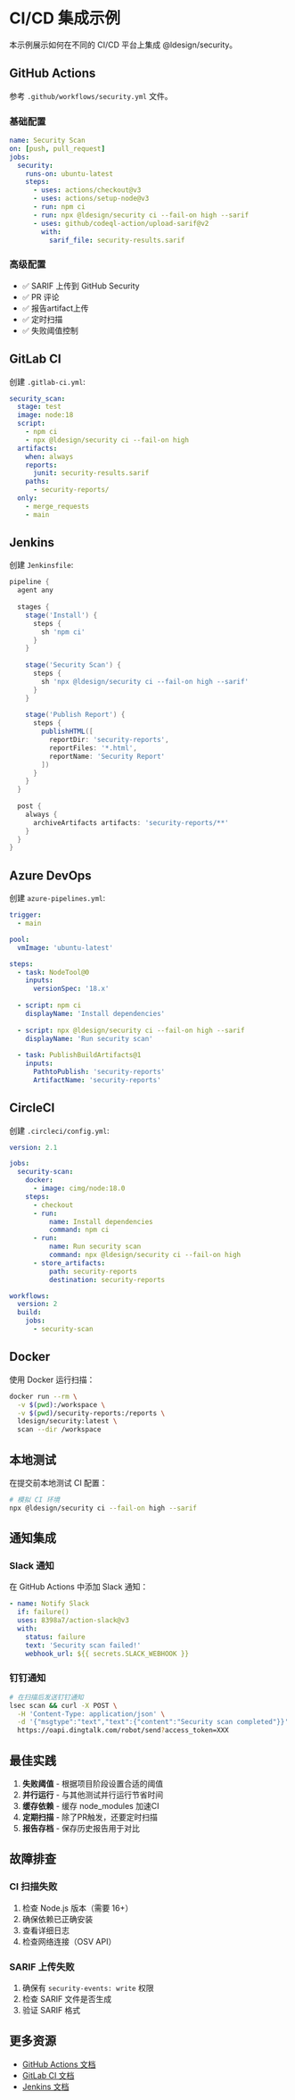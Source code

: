 # CI/CD 集成示例

本示例展示如何在不同的 CI/CD 平台上集成 @ldesign/security。

## GitHub Actions

参考 `.github/workflows/security.yml` 文件。

### 基础配置

```yaml
name: Security Scan
on: [push, pull_request]
jobs:
  security:
    runs-on: ubuntu-latest
    steps:
      - uses: actions/checkout@v3
      - uses: actions/setup-node@v3
      - run: npm ci
      - run: npx @ldesign/security ci --fail-on high --sarif
      - uses: github/codeql-action/upload-sarif@v2
        with:
          sarif_file: security-results.sarif
```

### 高级配置

- ✅ SARIF 上传到 GitHub Security
- ✅ PR 评论
- ✅ 报告artifact上传
- ✅ 定时扫描
- ✅ 失败阈值控制

## GitLab CI

创建 `.gitlab-ci.yml`:

```yaml
security_scan:
  stage: test
  image: node:18
  script:
    - npm ci
    - npx @ldesign/security ci --fail-on high
  artifacts:
    when: always
    reports:
      junit: security-results.sarif
    paths:
      - security-reports/
  only:
    - merge_requests
    - main
```

## Jenkins

创建 `Jenkinsfile`:

```groovy
pipeline {
  agent any
  
  stages {
    stage('Install') {
      steps {
        sh 'npm ci'
      }
    }
    
    stage('Security Scan') {
      steps {
        sh 'npx @ldesign/security ci --fail-on high --sarif'
      }
    }
    
    stage('Publish Report') {
      steps {
        publishHTML([
          reportDir: 'security-reports',
          reportFiles: '*.html',
          reportName: 'Security Report'
        ])
      }
    }
  }
  
  post {
    always {
      archiveArtifacts artifacts: 'security-reports/**'
    }
  }
}
```

## Azure DevOps

创建 `azure-pipelines.yml`:

```yaml
trigger:
  - main

pool:
  vmImage: 'ubuntu-latest'

steps:
  - task: NodeTool@0
    inputs:
      versionSpec: '18.x'
  
  - script: npm ci
    displayName: 'Install dependencies'
  
  - script: npx @ldesign/security ci --fail-on high --sarif
    displayName: 'Run security scan'
  
  - task: PublishBuildArtifacts@1
    inputs:
      PathtoPublish: 'security-reports'
      ArtifactName: 'security-reports'
```

## CircleCI

创建 `.circleci/config.yml`:

```yaml
version: 2.1

jobs:
  security-scan:
    docker:
      - image: cimg/node:18.0
    steps:
      - checkout
      - run:
          name: Install dependencies
          command: npm ci
      - run:
          name: Run security scan
          command: npx @ldesign/security ci --fail-on high
      - store_artifacts:
          path: security-reports
          destination: security-reports

workflows:
  version: 2
  build:
    jobs:
      - security-scan
```

## Docker

使用 Docker 运行扫描：

```bash
docker run --rm \
  -v $(pwd):/workspace \
  -v $(pwd)/security-reports:/reports \
  ldesign/security:latest \
  scan --dir /workspace
```

## 本地测试

在提交前本地测试 CI 配置：

```bash
# 模拟 CI 环境
npx @ldesign/security ci --fail-on high --sarif
```

## 通知集成

### Slack 通知

在 GitHub Actions 中添加 Slack 通知：

```yaml
- name: Notify Slack
  if: failure()
  uses: 8398a7/action-slack@v3
  with:
    status: failure
    text: 'Security scan failed!'
    webhook_url: ${{ secrets.SLACK_WEBHOOK }}
```

### 钉钉通知

```bash
# 在扫描后发送钉钉通知
lsec scan && curl -X POST \
  -H 'Content-Type: application/json' \
  -d '{"msgtype":"text","text":{"content":"Security scan completed"}}' \
  https://oapi.dingtalk.com/robot/send?access_token=XXX
```

## 最佳实践

1. **失败阈值** - 根据项目阶段设置合适的阈值
2. **并行运行** - 与其他测试并行运行节省时间
3. **缓存依赖** - 缓存 node_modules 加速CI
4. **定期扫描** - 除了PR触发，还要定时扫描
5. **报告存档** - 保存历史报告用于对比

## 故障排查

### CI 扫描失败

1. 检查 Node.js 版本（需要 16+）
2. 确保依赖已正确安装
3. 查看详细日志
4. 检查网络连接（OSV API）

### SARIF 上传失败

1. 确保有 `security-events: write` 权限
2. 检查 SARIF 文件是否生成
3. 验证 SARIF 格式

## 更多资源

- [GitHub Actions 文档](https://docs.github.com/actions)
- [GitLab CI 文档](https://docs.gitlab.com/ee/ci/)
- [Jenkins 文档](https://www.jenkins.io/doc/)

